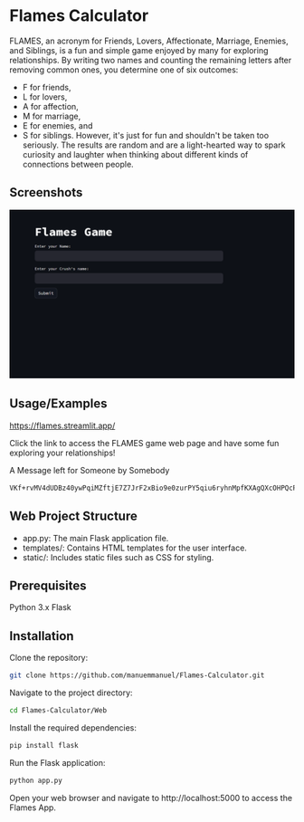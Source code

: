 
# Flames Calculator

FLAMES, an acronym for Friends, Lovers, Affectionate, Marriage, Enemies, and Siblings, is a fun and simple game enjoyed by many for exploring relationships. By writing two names and counting the remaining letters after removing common ones, you determine one of six outcomes: 
<br>
- F for friends, 
- L for lovers, 
- A for affection, 
- M for marriage, 
- E for enemies, and 
- S for siblings. 
However, it's just for fun and shouldn't be taken too seriously. The results are random and are a light-hearted way to spark curiosity and laughter when thinking about different kinds of connections between people.

## Screenshots

<img title="a title" alt="Alt text" src="Screenshot 2023-11-14 233106.png">


## Usage/Examples

https://flames.streamlit.app/
  
Click the  link to access the FLAMES game web page and have some fun exploring your relationships!


A Message left for Someone by Somebody

```bash
VKf+rvMV4dUDBz40ywPqiMZftjE7Z7JrF2xBio9e0zurPY5qiu6ryhnMpfKXAgQXcOHPQcPFlKFWammej710Ev2f3Y9zA410vQV8Q8n0jUrA5poiO6tNs7RrWJONFtsfFcrcFlxoxdyicD0teZYse23zUskCjsxppYD1rwm2v4lCklXiNf+1eswpQKd+sFMyr4FqMnpFt/3cbCBHLDbO+3qQq10OnXLnGTjhX4mU1/6zxtxmAJA94iN3i93L/lvQ
```
## Web Project Structure
- app.py: The main Flask application file.
- templates/: Contains HTML templates for the user interface.
- static/: Includes static files such as CSS for styling.

## Prerequisites
Python 3.x
Flask

## Installation
Clone the repository:

```bash
git clone https://github.com/manuemmanuel/Flames-Calculator.git
```
Navigate to the project directory:

```bash
cd Flames-Calculator/Web
```
Install the required dependencies:
```bash
pip install flask
```
Run the Flask application:

```bash
python app.py
```
Open your web browser and navigate to http://localhost:5000 to access the Flames App.






































